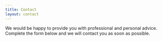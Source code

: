 ```yaml
---
title: Contact
layout: contact
---
```


We would be happy to provide you with professional and personal advice. Complete the form below and we will contact you as soon as possible.